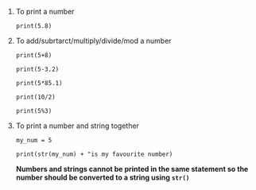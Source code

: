 1. To print a number

   `print(5.8)`
2. To add/subrtarct/multiply/divide/mod a number

   `print(5+8)`

   `print(5-3.2)`

   `print(5*85.1)`

   `print(10/2)`

   `print(5%3)`
3. To print a number and string together
   
   `my_num = 5`

   `print(str(my_num) + "is my favourite number)`

   **Numbers and strings cannot be printed in the same statement so the number should be converted to a string using `str()`**
